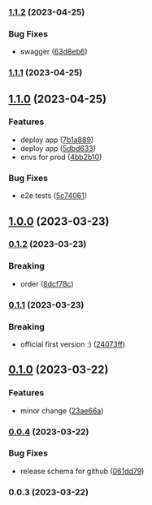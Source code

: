 

### [1.1.2](https://github.com/brunalopesgois/currency-converter/compare/1.1.1...1.1.2) (2023-04-25)


### Bug Fixes

* swagger ([63d8eb6](https://github.com/brunalopesgois/currency-converter/commit/63d8eb68f68b40997aad49a2d226d533aa40f1c8))

### [1.1.1](https://github.com/brunalopesgois/currency-converter/compare/1.1.0...1.1.1) (2023-04-25)

## [1.1.0](https://github.com/brunalopesgois/currency-converter/compare/1.0.0...1.1.0) (2023-04-25)


### Features

* deploy app ([7b1a889](https://github.com/brunalopesgois/currency-converter/commit/7b1a88969f2583b1744d9b63a91152649143494e))
* deploy app ([5dbd633](https://github.com/brunalopesgois/currency-converter/commit/5dbd633f5b7a7e5e193420f1ea8ee06f1a832a79))
* envs for prod ([4bb2b10](https://github.com/brunalopesgois/currency-converter/commit/4bb2b1012ea4a8f511152fc77bf93b93813b23a4))


### Bug Fixes

* e2e tests ([5c74061](https://github.com/brunalopesgois/currency-converter/commit/5c7406115b1f6b9bf7ab206f1c34d5b74fbb55a1))

## [1.0.0](https://github.com/brunalopesgois/eng-gruposbf-backend-typescript/compare/0.1.2...1.0.0) (2023-03-23)

### [0.1.2](https://github.com/brunalopesgois/eng-gruposbf-backend-typescript/compare/0.1.1...0.1.2) (2023-03-23)


### Breaking

* order ([8dcf78c](https://github.com/brunalopesgois/eng-gruposbf-backend-typescript/commit/8dcf78c5495507e20d13ba9e9f6bf622a3eee367))

### [0.1.1](https://github.com/brunalopesgois/eng-gruposbf-backend-typescript/compare/0.1.0...0.1.1) (2023-03-23)


### Breaking

* official first version :) ([24073ff](https://github.com/brunalopesgois/eng-gruposbf-backend-typescript/commit/24073ffff208bb9acf206398fc87bd062f47497c))

## [0.1.0](https://github.com/brunalopesgois/eng-gruposbf-backend-typescript/compare/0.0.4...0.1.0) (2023-03-22)


### Features

* minor change ([23ae66a](https://github.com/brunalopesgois/eng-gruposbf-backend-typescript/commit/23ae66a58b509b03a39f1080403e663839c8f6bb))

### [0.0.4](https://github.com/brunalopesgois/eng-gruposbf-backend-typescript/compare/0.0.3...0.0.4) (2023-03-22)


### Bug Fixes

* release schema for github ([061dd79](https://github.com/brunalopesgois/eng-gruposbf-backend-typescript/commit/061dd79bbbf32207580ed3f5ee1987aa4c75c856))

### 0.0.3 (2023-03-22)